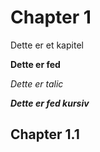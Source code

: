 # Chapter 1
Dette er et kapitel

**Dette er fed**

*Dette er talic*

***Dette er fed kursiv***

## Chapter 1.1

